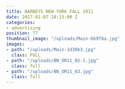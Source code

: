 ```yaml
---
title: BARNEYS NEW YORK FALL 2011
date: 2017-01-07 18:15:00 Z
categories:
- advertising
position: 77
thumbnail_image: "/uploads/Main-6b9f8a.jpg"
images:
- path: "/uploads/Main-1d30b3.jpg"
  class: FULL
- path: "/uploads/BN_OR11_02-1.jpg"
  class: full
- path: "/uploads/BN_OR11_03.jpg"
  class: full
---
```


